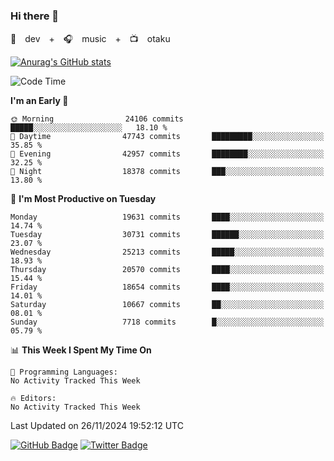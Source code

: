 ### Hi there 👋

🚀　dev　+　🎧　music　+　📺　otaku


[![Anurag's GitHub stats](https://github-readme-stats.vercel.app/api?username=koheitasaka&count_private=true&show_icons=true&theme=monokai)](https://github.com/koheitasaka/github-readme-stats)

<!--START_SECTION:waka-->
![Code Time](http://img.shields.io/badge/Code%20Time-1%2C161%20hrs%2023%20mins-blue)

**I'm an Early 🐤** 

```text
🌞 Morning                24106 commits       █████░░░░░░░░░░░░░░░░░░░░   18.10 % 
🌆 Daytime                47743 commits       █████████░░░░░░░░░░░░░░░░   35.85 % 
🌃 Evening                42957 commits       ████████░░░░░░░░░░░░░░░░░   32.25 % 
🌙 Night                  18378 commits       ███░░░░░░░░░░░░░░░░░░░░░░   13.80 % 
```
📅 **I'm Most Productive on Tuesday** 

```text
Monday                   19631 commits       ████░░░░░░░░░░░░░░░░░░░░░   14.74 % 
Tuesday                  30731 commits       ██████░░░░░░░░░░░░░░░░░░░   23.07 % 
Wednesday                25213 commits       █████░░░░░░░░░░░░░░░░░░░░   18.93 % 
Thursday                 20570 commits       ████░░░░░░░░░░░░░░░░░░░░░   15.44 % 
Friday                   18654 commits       ████░░░░░░░░░░░░░░░░░░░░░   14.01 % 
Saturday                 10667 commits       ██░░░░░░░░░░░░░░░░░░░░░░░   08.01 % 
Sunday                   7718 commits        █░░░░░░░░░░░░░░░░░░░░░░░░   05.79 % 
```


📊 **This Week I Spent My Time On** 

```text
💬 Programming Languages: 
No Activity Tracked This Week

🔥 Editors: 
No Activity Tracked This Week
```


 Last Updated on 26/11/2024 19:52:12 UTC
<!--END_SECTION:waka-->

[![GitHub Badge](https://img.shields.io/badge/GitHub-100000?style=for-the-badge&logo=github&logoColor=white)](https://github.com/koheitasaka)
[![Twitter Badge](https://img.shields.io/badge/Twitter-1DA1F2?style=for-the-badge&logo=twitter&logoColor=white)](https://twitter.com/sleep_asleep_)
